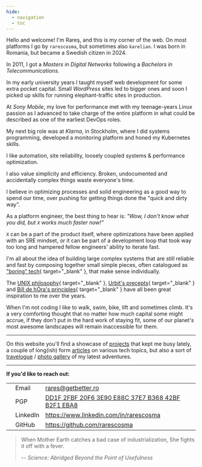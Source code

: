 ```yaml
---
hide:
  - navigation
  - toc
---
```


<style>
.md-content__inner > h1:nth-of-type(1) { display: none; }
.md-content__inner::before { height: 0; }
</style>

Hello and welcome! I'm Rareș, and this is my corner of the web. On most platforms I go by `rarescosma`, but sometimes
also `karelian`. I was born in Romania, but became a Swedish citizen in 2024.

In 2011, I got a _Masters in Digital Networks_ following a _Bachelors in Telecommunications_.

In my early university years I taught myself web development for some extra pocket capital. Small _WordPress_ sites led to
bigger ones and soon I picked up skills for running elephant-traffic sites in production. 

At _Sony Mobile_, my love for performance met with my teenage-years Linux passion as I advanced to take charge of the
entire platform in what could be described as one of the earliest DevOps roles.

My next big role was at _Klarna_, in Stockholm, where I did systems programming, developed a monitoring platform and honed
my Kubernetes skills.

I like automation, site reliability, loosely coupled systems & performance optimization.

I also value simplicity and efficiency. Broken, undocumented and accidentally complex things waste everyone's time.

I believe in optimizing processes and solid engineering as a good way to spend our time, over pushing for getting things
done the "quick and dirty way". 

As a platform engineer, the best thing to hear is: _"Wow, I don't know what you did, but `X` works much faster now!"_

`X` can be a part of the product itself, where optimizations have been applied with an SRE mindset, or it can be part of
a development loop that took way too long and hampered fellow engineers' ability to iterate fast.

I'm all about the idea of building large complex systems that are still reliable and fast by composing together small
simple pieces, often catalogued as ["boring" tech](https://mcfunley.com/choose-boring-technology){ target="_blank" },
that make sense individually.

The [UNIX philosophy](https://en.wikipedia.org/wiki/Unix_philosophy){ target="_blank" }, [Urbit's
precepts](https://urbit.org/blog/precepts){ target="_blank" } and [Bill de hÓra's
principles](https://dehora.net/principles){ target="_blank" } have all been great inspiration to me over the years.

When I'm not coding I like to walk, swim, bike, lift and sometimes climb. It's a very comforting thought that no matter
how much capital some might accrue, if they don't put in the hard work of staying fit, some of our planet's most awesome
landscapes will remain inaccessible for them.

---

On this website you'll find a showcase of [projects](projects/index.md) that kept me busy lately, a couple of long(ish) form
[articles](tech/hybrid-cloud-federation-gcp-to-aws.md) on various tech topics, but also a sort of
[travelogue](journal/2022-08-17-tour-de-mont-blanc.md) / [photo gallery](journal/2020-09-03-the-quest-for-old-tjikko.md)
of my latest adventures.

---

**If you'd like to reach out:**

<div class="md-typeset__scrollwrap">
    <div class="md-typeset__table">
        <table>
            <tbody>
            <tr>
                <td><span class="twemoji"><svg xmlns="http://www.w3.org/2000/svg" viewBox="0 0 24 24"><path
                        d="m20 8-8 5-8-5V6l8 5 8-5m0-2H4c-1.11 0-2 .89-2 2v12a2 2 0 0 0 2 2h16a2 2 0 0 0 2-2V6a2 2 0 0 0-2-2"></path></svg></span>
                </td>
                <td>Email</td>
                <td><a href="mailto:rares@getbetter.ro">rares@getbetter.ro</a></td>
            </tr>
            <tr>
                <td><span class="twemoji"><svg xmlns="http://www.w3.org/2000/svg" viewBox="0 0 24 24"><path
                        d="M12 17a2 2 0 0 0 2-2 2 2 0 0 0-2-2 2 2 0 0 0-2 2 2 2 0 0 0 2 2m6-9a2 2 0 0 1 2 2v10a2 2 0 0 1-2 2H6a2 2 0 0 1-2-2V10a2 2 0 0 1 2-2h1V6a5 5 0 0 1 5-5 5 5 0 0 1 5 5v2zm-6-5a3 3 0 0 0-3 3v2h6V6a3 3 0 0 0-3-3"></path></svg></span>
                </td>
                <td>PGP</td>
                <td>
                    <a href="http://keyserver.ubuntu.com/pks/lookup?op=vindex&amp;search=0xDD1F2FBF20F63E90E88C37E7B36842BFB2F1EBA8&amp;fingerprint=on">DD1F
                        2FBF 20F6 3E90 E88C 37E7 B368 42BF B2F1 EBA8</a></td>
            </tr>
            <tr>
                <td><span class="twemoji"><svg xmlns="http://www.w3.org/2000/svg" viewBox="0 0 448 512"><!-- Font Awesome Free 6.6.0 by @fontawesome - https://fontawesome.com License - https://fontawesome.com/license/free (Icons: CC BY 4.0, Fonts: SIL OFL 1.1, Code: MIT License) Copyright 2024 Fonticons, Inc.--><path
                        d="M416 32H31.9C14.3 32 0 46.5 0 64.3v383.4C0 465.5 14.3 480 31.9 480H416c17.6 0 32-14.5 32-32.3V64.3c0-17.8-14.4-32.3-32-32.3M135.4 416H69V202.2h66.5V416zm-33.2-243c-21.3 0-38.5-17.3-38.5-38.5S80.9 96 102.2 96c21.2 0 38.5 17.3 38.5 38.5 0 21.3-17.2 38.5-38.5 38.5m282.1 243h-66.4V312c0-24.8-.5-56.7-34.5-56.7-34.6 0-39.9 27-39.9 54.9V416h-66.4V202.2h63.7v29.2h.9c8.9-16.8 30.6-34.5 62.9-34.5 67.2 0 79.7 44.3 79.7 101.9z"></path></svg></span>
                </td>
                <td>LinkedIn</td>
                <td><a href="https://www.linkedin.com/in/rarescosma">https://www.linkedin.com/in/rarescosma</a></td>
            </tr>
            <tr>
                <td><span class="twemoji"><svg xmlns="http://www.w3.org/2000/svg" viewBox="0 0 480 512"><!-- Font Awesome Free 6.6.0 by @fontawesome - https://fontawesome.com License - https://fontawesome.com/license/free (Icons: CC BY 4.0, Fonts: SIL OFL 1.1, Code: MIT License) Copyright 2024 Fonticons, Inc.--><path
                        d="M186.1 328.7c0 20.9-10.9 55.1-36.7 55.1s-36.7-34.2-36.7-55.1 10.9-55.1 36.7-55.1 36.7 34.2 36.7 55.1M480 278.2c0 31.9-3.2 65.7-17.5 95-37.9 76.6-142.1 74.8-216.7 74.8-75.8 0-186.2 2.7-225.6-74.8-14.6-29-20.2-63.1-20.2-95 0-41.9 13.9-81.5 41.5-113.6-5.2-15.8-7.7-32.4-7.7-48.8 0-21.5 4.9-32.3 14.6-51.8 45.3 0 74.3 9 108.8 36 29-6.9 58.8-10 88.7-10 27 0 54.2 2.9 80.4 9.2 34-26.7 63-35.2 107.8-35.2 9.8 19.5 14.6 30.3 14.6 51.8 0 16.4-2.6 32.7-7.7 48.2 27.5 32.4 39 72.3 39 114.2m-64.3 50.5c0-43.9-26.7-82.6-73.5-82.6-18.9 0-37 3.4-56 6-14.9 2.3-29.8 3.2-45.1 3.2-15.2 0-30.1-.9-45.1-3.2-18.7-2.6-37-6-56-6-46.8 0-73.5 38.7-73.5 82.6 0 87.8 80.4 101.3 150.4 101.3h48.2c70.3 0 150.6-13.4 150.6-101.3m-82.6-55.1c-25.8 0-36.7 34.2-36.7 55.1s10.9 55.1 36.7 55.1 36.7-34.2 36.7-55.1-10.9-55.1-36.7-55.1"></path></svg></span>
                </td>
                <td>GitHub</td>
                <td><a href="https://github.com/rarescosma">https://github.com/rarescosma</a></td>
            </tr>
            </tbody>
        </table>
    </div>
</div>

> When Mother Earth catches a bad case of industrialization, She fights it off with a fever.
>
> --  _Science: Abridged Beyond the Point of Usefulness_
